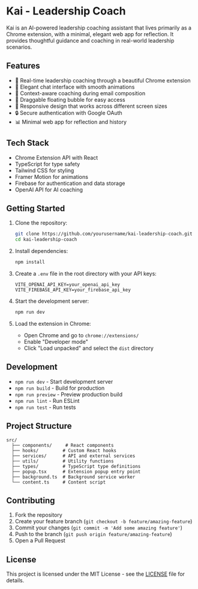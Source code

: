 # Kai - Leadership Coach

Kai is an AI-powered leadership coaching assistant that lives primarily as a Chrome extension, with a minimal, elegant web app for reflection. It provides thoughtful guidance and coaching in real-world leadership scenarios.

## Features

- 🎯 Real-time leadership coaching through a beautiful Chrome extension
- 💬 Elegant chat interface with smooth animations
- 📧 Context-aware coaching during email composition
- 🔄 Draggable floating bubble for easy access
- 📱 Responsive design that works across different screen sizes
- 🔒 Secure authentication with Google OAuth
- 📊 Minimal web app for reflection and history

## Tech Stack

- Chrome Extension API with React
- TypeScript for type safety
- Tailwind CSS for styling
- Framer Motion for animations
- Firebase for authentication and data storage
- OpenAI API for AI coaching

## Getting Started

1. Clone the repository:
   ```bash
   git clone https://github.com/yourusername/kai-leadership-coach.git
   cd kai-leadership-coach
   ```

2. Install dependencies:
   ```bash
   npm install
   ```

3. Create a `.env` file in the root directory with your API keys:
   ```
   VITE_OPENAI_API_KEY=your_openai_api_key
   VITE_FIREBASE_API_KEY=your_firebase_api_key
   ```

4. Start the development server:
   ```bash
   npm run dev
   ```

5. Load the extension in Chrome:
   - Open Chrome and go to `chrome://extensions/`
   - Enable "Developer mode"
   - Click "Load unpacked" and select the `dist` directory

## Development

- `npm run dev` - Start development server
- `npm run build` - Build for production
- `npm run preview` - Preview production build
- `npm run lint` - Run ESLint
- `npm run test` - Run tests

## Project Structure

```
src/
  ├── components/     # React components
  ├── hooks/         # Custom React hooks
  ├── services/      # API and external services
  ├── utils/         # Utility functions
  ├── types/         # TypeScript type definitions
  ├── popup.tsx      # Extension popup entry point
  ├── background.ts  # Background service worker
  └── content.ts     # Content script
```

## Contributing

1. Fork the repository
2. Create your feature branch (`git checkout -b feature/amazing-feature`)
3. Commit your changes (`git commit -m 'Add some amazing feature'`)
4. Push to the branch (`git push origin feature/amazing-feature`)
5. Open a Pull Request

## License

This project is licensed under the MIT License - see the [LICENSE](LICENSE) file for details. 